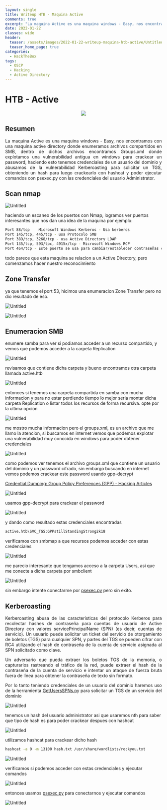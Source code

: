 ```yaml
---
layout: single
title: Writeup HTB - Maquina Active
comments: true
excerpt: "La maquina Active es una maquina windows - Easy, nos encontramos con una maquina active directory donde enumeramos archivos compartidos en SMB, dentro de dichos archivos encontramos Groups.xml donde explotamos una vulnerabilidad antigua en windows para crackear un password, haciendo esto tenemos credenciales de un usuario del dominio y abusamos de la vulnerabilidad Kerberoasting para solicitar un TGS, obteniendo un hash para luego crackearlo con hashcat  y poder ejecutar comandos con la psexec.py con las credenciales del usuario Administrator."
date: 2022-01-22
classes: wide
header:
  teaser: /assets/images/2022-01-22-writeup-maquina-htb-active/Untitled.png
  teaser_home_page: true
categories:
  - HackTheBox
tags:
  - OSCP  
  - Hacking
  - Active Directory
---
```



# HTB - Active
<p align="center">
<img src="/assets/images/2022-01-22-writeup-maquina-htb-active/Untitled.png">
</p>

## Resumen

<div style="text-align: justify">
La maquina Active es una maquina windows - Easy, nos encontramos con una maquina active directory donde enumeramos archivos compartidos en SMB, dentro de dichos archivos encontramos Groups.xml donde explotamos una vulnerabilidad antigua en windows para crackear un password, haciendo esto tenemos credenciales de un usuario del dominio y abusamos de la vulnerabilidad Kerberoasting para solicitar un TGS, obteniendo un hash para luego crackearlo con hashcat  y poder ejecutar comandos con psexec.py con las credenciales del usuario Administrator.
</div>

## Scan nmap

![Untitled](/assets/images/2022-01-22-writeup-maquina-htb-active/Untitled%201.png)

haciendo un escaneo de los puertos con Nmap, logramos ver puertos interesantes que nos dan una idea de la maquina por ejemplo:

```bash
Port 88/tcp    Microsoft Windows Kerberos - Usa kerberos
Port 145/tcp, 445/tcp - usa Protocolo SMB
Port 389/tcp, 3268/tcp - usa Active Directory LDAP
Port 135/tcp, 593/tpc, 4915x/tcp - Microsoft Windows RCP
Port 464/tcp - Este puerto se usa para cambiar/establecer contraseñas contra Active Directory 
```

todo parece que esta maquina se relacion a un Active Directory, pero comenzamos hacer nuestro reconocimiento 

## Zone Transfer

ya que tenemos el port 53, hicimos una enumeracion Zone Transfer pero no dio resultado de eso.

![Untitled](/assets/images/2022-01-22-writeup-maquina-htb-active/Untitled%202.png)

![Untitled](/assets/images/2022-01-22-writeup-maquina-htb-active/Untitled%203.png)

## Enumeracion SMB

enumere samba para ver si podiamos acceder a un recurso compartido, y vemos que podemos acceder a la carpeta Replication

![Untitled](/assets/images/2022-01-22-writeup-maquina-htb-active/Untitled%204.png)

revisamos que contiene dicha carpeta y bueno encontramos otra carpeta llamada active.htb

![Untitled](/assets/images/2022-01-22-writeup-maquina-htb-active/Untitled%205.png)

entonces si tenemos una carpeta compartida en samba con mucha informacion y para no estar perdiendo tiempo lo mejor seria montar dicha carpeta Replication o listar todos los recursos de forma recursiva. opte por la ultima opcion

![Untitled](/assets/images/2022-01-22-writeup-maquina-htb-active/Untitled%206.png)

me mostro mucha informacion pero el groups.xml, es un archivo que me llamo la atencion, si buscamos en internet vemos que podemos explotar una vulnerabilidad muy conocida en windows para poder obtener credenciales 

![Untitled](/assets/images/2022-01-22-writeup-maquina-htb-active/Untitled%207.png)

como podemos ver tenemos el archivo groups.xml que contiene un usuario del dominio y un password cifrado, sin embargo buscando en internet vemos podemos crackear este password usando gpp-decrypt

[Credential Dumping: Group Policy Preferences (GPP) - Hacking Articles](https://www.hackingarticles.in/credential-dumping-group-policy-preferences-gpp/)

![Untitled](/assets/images/2022-01-22-writeup-maquina-htb-active/Untitled%208.png)

usamos gpp-decrypt para crackear el password

![Untitled](/assets/images/2022-01-22-writeup-maquina-htb-active/Untitled%209.png)

y dando como resultado estas credenciales encontradas

```bash
active.htb\SVC_TGS:GPPstillStandingStrong2k18
```

verificamos con smbmap a que recursos podemos acceder con estas credenciales

![Untitled](/assets/images/2022-01-22-writeup-maquina-htb-active/Untitled%2010.png)

me parecio interesante que tengamos acceso a la carpeta Users, asi que me conecte a dicha carpeta por smbclient

![Untitled](/assets/images/2022-01-22-writeup-maquina-htb-active/Untitled%2011.png)

sin embargo intente conectarme por [psexec.py](http://psexec.py) pero sin exito.

## Kerberoasting

<div style="text-align: justify">
Kerberoasting abusa de las características del protocolo Kerberos para  recolectar hashes de contraseña para cuentas de usuario de Active Directory con valores servicePrincipalName (SPN) (es decir, cuentas de servicio). Un usuario puede solicitar un ticket del servicio de otorgamiento de boletos (TGS) para cualquier SPN, y partes del TGS se pueden cifrar con RC4 utilizando el hash de contraseña de la cuenta de servicio asignada al SPN solicitado como clave.

Un adversario que pueda extraer los boletos TGS de la memoria, o capturarlos rastreando el tráfico de la red, puede extraer el hash de la contraseña de la cuenta de servicio e intentar un ataque de fuerza bruta fuera de línea para obtener la contraseña de texto sin formato.

Por lo tanto teniendo credenciales de un usuario del dominio haremos uso de la herramienta [GetUsersSPNs.p](http://GetUsersSPNs.pt)y para solicitar un TGS de un servicio del dominio
</div>

![Untitled](/assets/images/2022-01-22-writeup-maquina-htb-active/Untitled%2012.png)

tenemos un hash del usuario administrator asi que usaremos nth para saber que tipo de hash es para poder crackear despues con hashcat

![Untitled](/assets/images/2022-01-22-writeup-maquina-htb-active/Untitled%2013.png)

utilizamos hashcat para crackear dicho hash

```bash
hashcat -a 0 -m 13100 hash.txt /usr/share/wordlists/rockyou.txt
```

![Untitled](/assets/images/2022-01-22-writeup-maquina-htb-active/Untitled%2014.png)

verificamos si podemos acceder con estas credenciales y ejecutar comandos

![Untitled](/assets/images/2022-01-22-writeup-maquina-htb-active/Untitled%2015.png)

entonces usamos [psexec.py](http://psexec.py) para conectarnos y ejecutar comandos

![Untitled](/assets/images/2022-01-22-writeup-maquina-htb-active/Untitled%2016.png)